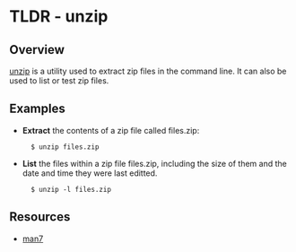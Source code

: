 TLDR - unzip
==========

Overview
--------

[unzip] is a utility used to extract zip files in the command line.  It can also be used to list or test zip files.

Examples
--------

- **Extract** the contents of a zip file called files.zip:

        $ unzip files.zip

- **List** the files within a zip file files.zip, including the size of them and the date and time they were last editted.

		$ unzip -l files.zip

Resources
---------

- [man7](http://linux.die.net/man/1/unzip)

[unzip]: http://linux.die.net/man/1/unzip

